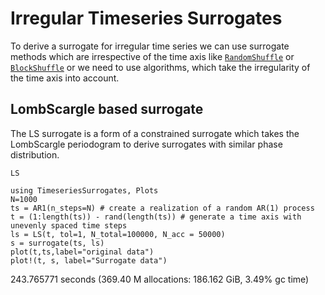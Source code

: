 # Irregular Timeseries Surrogates


To derive a surrogate for irregular time series we can use surrogate methods which are irrespective of the time axis like [`RandomShuffle`](@ref) or [`BlockShuffle`](@ref)
or we need to use algorithms, which take the irregularity of the time axis into account.

## LombScargle based surrogate

The LS surrogate is a form of a constrained surrogate which takes the LombScargle periodogram to derive surrogates with similar phase distribution.

```@docs
LS
```

```@example
using TimeseriesSurrogates, Plots
N=1000
ts = AR1(n_steps=N) # create a realization of a random AR(1) process
t = (1:length(ts)) - rand(length(ts)) # generate a time axis with unevenly spaced time steps
ls = LS(t, tol=1, N_total=100000, N_acc = 50000)
s = surrogate(ts, ls)
plot(t,ts,label="original data")
plot!(t, s, label="Surrogate data")
```
243.765771 seconds (369.40 M allocations: 186.162 GiB, 3.49% gc time)
